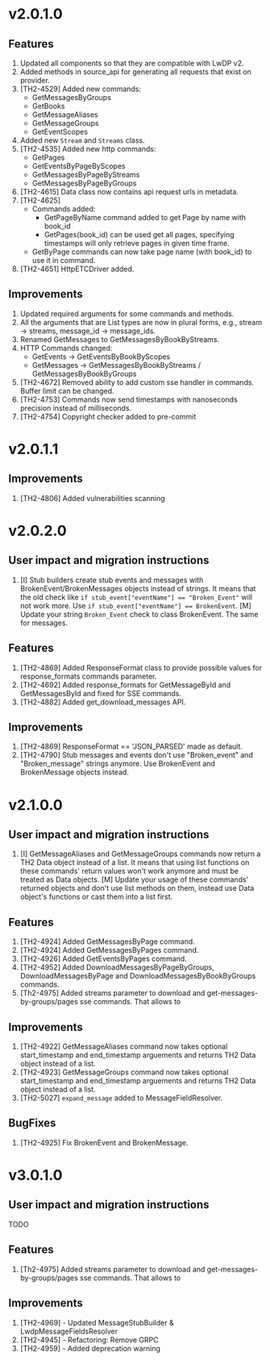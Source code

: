 # v2.0.1.0

## Features

1. Updated all components so that they are compatible with LwDP v2.
2. Added methods in source_api for generating all requests that exist on provider.
3. [TH2-4529] Added new commands:
    - GetMessagesByGroups
    - GetBooks
    - GetMessageAliases
    - GetMessageGroups
    - GetEventScopes
4. Added new `Stream` and `Streams` class.
5. [TH2-4535] Added new http commands:
    - GetPages
    - GetEventsByPageByScopes
    - GetMessagesByPageByStreams
    - GetMessagesByPageByGroups
6. [TH2-4615] Data class now contains api request urls in metadata.
7. [TH2-4625]
    - Commands added:
        - GetPageByName command added to get Page by name with book_id
        - GetPages(book_id) can be used get all pages, specifying timestamps will only retrieve
          pages in given time frame.
    - GetByPage commands can now take page name (with book_id) to use it in command.
8. [TH2-4651] HttpETCDriver added.

## Improvements

1. Updated required arguments for some commands and methods.
2. All the arguments that are List types are now in plural forms, e.g., stream -> streams,
   message_id -> message_ids.
3. Renamed GetMessages to GetMessagesByBookByStreams.
4. HTTP Commands changed:
    - GetEvents -> GetEventsByBookByScopes
    - GetMessages -> GetMessagesByBookByStreams / GetMessagesByBookByGroups
5. [TH2-4672] Removed ability to add custom sse handler in commands. Buffer limit can be changed.
6. [TH2-4753] Commands now send timestamps with nanoseconds precision instead of milliseconds.
7. [TH2-4754] Copyright checker added to pre-commit

# v2.0.1.1

## Improvements

1. [TH2-4806] Added vulnerabilities scanning

# v2.0.2.0

## User impact and migration instructions

1. [I] Stub builders create stub events and messages with BrokenEvent/BrokenMessages objects instead
   of strings. It means that the old check like `if stub_event["eventName"] == "Broken_Event"` will
   not work more. Use `if stub_event["eventName"] == BrokenEvent`.
   [M] Update your string `Broken_Event` check to class BrokenEvent. The same for messages.

## Features
1. [TH2-4869] Added ResponseFormat class to provide possible values for response_formats commands
   parameter.
2. [TH2-4692] Added response_formats for GetMessageById and GetMessagesById and fixed for SSE
   commands.
3. [TH2-4882] Added get_download_messages API.


## Improvements

1. [TH2-4869] ResponseFormat == 'JSON_PARSED' made as default.
2. [TH2-4790] Stub messages and events don't use "Broken_event" and "Broken_message" strings
   anymore.
   Use BrokenEvent and BrokenMessage objects instead.

# v2.1.0.0

## User impact and migration instructions

1. [I] GetMessageAliases and GetMessageGroups commands now return a TH2 Data object instead of a list.
   It means that using list functions on these commands' return values won't work anymore and must be
   treated as Data objects.
   [M] Update your usage of these commands' returned objects and don't use list methods on them, instead
   use Data object's functions or cast them into a list first.

## Features

1. [TH2-4924] Added GetMessagesByPage command.
2. [TH2-4924] Added GetMessagesByPages command.
3. [TH2-4926] Added GetEventsByPages command.
4. [TH2-4952] Added DownloadMessagesByPageByGroups, DownloadMessagesByPage and DownloadMessagesByBookByGroups commands.
5. [Th2-4975] Added streams parameter to download and get-messages-by-groups/pages sse commands. That allows to 

## Improvements

1. [TH2-4922] GetMessageAliases command now takes optional start_timestamp and end_timestamp arguements and returns TH2 Data object instead of a list.
2. [TH2-4923] GetMessageGroups command now takes optional start_timestamp and end_timestamp arguements and returns TH2 Data object instead of a list.
3. [TH2-5027] `expand_message` added to MessageFieldResolver.

## BugFixes
1. [TH2-4925] Fix BrokenEvent and BrokenMessage.


# v3.0.1.0

## User impact and migration instructions

TODO

## Features

1. [Th2-4975] Added streams parameter to download and get-messages-by-groups/pages sse commands. That allows to 

## Improvements

1. [TH2-4969] - Updated MessageStubBuilder & LwdpMessageFieldsResolver
2. [TH2-4945] - Refactoring: Remove GRPC
3. [TH2-4959] - Added deprecation warning
